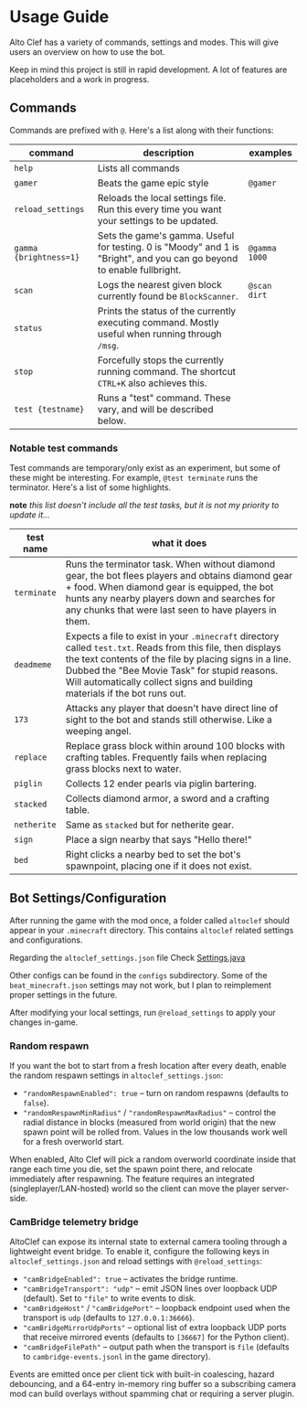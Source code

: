 # Usage Guide

Alto Clef has a variety of commands, settings and modes. This will give users an overview on how to use the bot.

Keep in mind this project is still in rapid development. A lot of features are placeholders and a work in progress.

## Commands

Commands are prefixed with `@`. Here's a list along with their functions:

| command                | description                                                                                                            | examples      |
|------------------------|------------------------------------------------------------------------------------------------------------------------|---------------|
| `help`                 | Lists all commands                                                                                                     |               |
| `gamer`                | Beats the game epic style                                                                                              | `@gamer`      |
| `reload_settings`      | Reloads the local settings file. Run this every time you want your settings to be updated.                             |               |
| `gamma {brightness=1}` | Sets the game's gamma. Useful for testing. 0 is "Moody" and 1 is "Bright", and you can go beyond to enable fullbright. | `@gamma 1000` |
| `scan`                 | Logs the nearest given block currently found be `BlockScanner`.                                                        | `@scan dirt`  |
| `status`               | Prints the status of the currently executing command. Mostly useful when running through `/msg`.                       |               |
| `stop`                 | Forcefully stops the currently running command. The shortcut `CTRL+K` also achieves this.                              |               |
| `test {testname}`      | Runs a "test" command. These vary, and will be described below.                                                        |               |


### Notable test commands

Test commands are temporary/only exist as an experiment, but some of these might be interesting.
For example, `@test terminate` runs the terminator.
Here's a list of some highlights.

**note** *this list doesn't include all the test tasks, but it is not my priority to update it...*

| test name   | what it does                                                                                                                                                                                                                                                                                         |
|-------------|------------------------------------------------------------------------------------------------------------------------------------------------------------------------------------------------------------------------------------------------------------------------------------------------------|
| `terminate` | Runs the terminator task. When without diamond gear, the bot flees players and obtains diamond gear + food. When diamond gear is equipped, the bot hunts any nearby players down and searches for any chunks that were last seen to have players in them.                                            |
| `deadmeme`  | Expects a file to exist in your `.minecraft` directory called `test.txt`. Reads from this file, then displays the text contents of the file by placing signs in a line. Dubbed the "Bee Movie Task" for stupid reasons. Will automatically collect signs and building materials if the bot runs out. |
| `173`       | Attacks any player that doesn't have direct line of sight to the bot and stands still otherwise. Like a weeping angel.                                                                                                                                                                               | 
| `replace`   | Replace grass block within around 100 blocks with crafting tables. Frequently fails when replacing grass blocks next to water.                                                                                                                                                                       |
| `piglin`    | Collects 12 ender pearls via piglin bartering.                                                                                                                                                                                                                                                       |
| `stacked`   | Collects diamond armor, a sword and a crafting table.                                                                                                                                                                                                                                                |
| `netherite` | Same as `stacked` but for netherite gear.                                                                                                                                                                                                                                                            |
| `sign`      | Place a sign nearby that says "Hello there!"                                                                                                                                                                                                                                                         |
| `bed`       | Right clicks a nearby bed to set the bot's spawnpoint, placing one if it does not exist.                                                                                                                                                                                                             |

## Bot Settings/Configuration

After running the game with the mod once, a folder called `altoclef` should appear in your `.minecraft` directory. This
contains `altoclef` related settings and configurations.

Regarding the `altoclef_settings.json` file
Check [Settings.java](https://github.com/MiranCZ/altoclef/blob/main/src/main/java/adris/altoclef/Settings.java)

Other configs can be found in the `configs` subdirectory. Some of the `beat_minecraft.json` settings may not work, but I plan to reimplement proper settings in the future.

After modifying your local settings, run `@reload_settings` to apply your changes in-game.

### Random respawn

If you want the bot to start from a fresh location after every death, enable the random respawn settings in `altoclef_settings.json`:

- `"randomRespawnEnabled": true` – turn on random respawns (defaults to `false`).
- `"randomRespawnMinRadius"` / `"randomRespawnMaxRadius"` – control the radial distance in blocks (measured from world origin) that the new spawn point will be rolled from. Values in the low thousands work well for a fresh overworld start.

When enabled, Alto Clef will pick a random overworld coordinate inside that range each time you die, set the spawn point there, and relocate immediately after respawning. The feature requires an integrated (singleplayer/LAN-hosted) world so the client can move the player server-side.

### CamBridge telemetry bridge

AltoClef can expose its internal state to external camera tooling through a lightweight event bridge. To enable it, configure the following keys in `altoclef_settings.json` and reload settings with `@reload_settings`:

- `"camBridgeEnabled": true` – activates the bridge runtime.
- `"camBridgeTransport": "udp"` – emit JSON lines over loopback UDP (default). Set to `"file"` to write events to disk.
- `"camBridgeHost"` / `"camBridgePort"` – loopback endpoint used when the transport is `udp` (defaults to `127.0.0.1:36666`).
- `"camBridgeMirrorUdpPorts"` – optional list of extra loopback UDP ports that receive mirrored events (defaults to `[36667]` for the Python client).
- `"camBridgeFilePath"` – output path when the transport is `file` (defaults to `cambridge-events.jsonl` in the game directory).

Events are emitted once per client tick with built-in coalescing, hazard debouncing, and a 64-entry in-memory ring buffer so a subscribing camera mod can build overlays without spamming chat or requiring a server plugin.